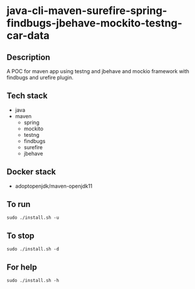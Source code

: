 # java-cli-maven-surefire-spring-findbugs-jbehave-mockito-testng-car-data

## Description
A POC for maven app using testng
and jbehave and mockio framework
 with findbugs
and urefire plugin.

## Tech stack
- java
- maven
	- spring
	- mockito
  - testng
  - findbugs
  - surefire
  - jbehave

## Docker stack
- adoptopenjdk/maven-openjdk11

## To run
`sudo ./install.sh -u`

## To stop
`sudo ./install.sh -d`

## For help
`sudo ./install.sh -h`
